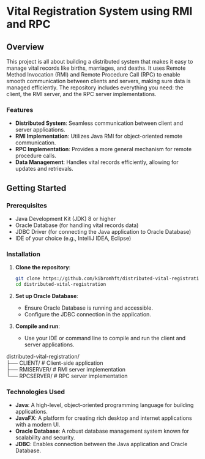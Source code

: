 # Vital Registration System using RMI and RPC  

## Overview 
This project is all about building a distributed system that makes it easy to manage vital records like births, marriages, and deaths. It uses Remote Method Invocation (RMI) and Remote Procedure Call (RPC) to enable smooth communication between clients and servers, making sure data is managed efficiently. The repository includes everything you need: the client, the RMI server, and the RPC server implementations.


### Features  
- **Distributed System**: Seamless communication between client and server applications.  
- **RMI Implementation**: Utilizes Java RMI for object-oriented remote communication.  
- **RPC Implementation**: Provides a more general mechanism for remote procedure calls.  
- **Data Management**: Handles vital records efficiently, allowing for updates and retrievals.  

## Getting Started  

### Prerequisites  
- Java Development Kit (JDK) 8 or higher  
- Oracle Database (for handling vital records data)
- JDBC Driver (for connecting the Java application to Oracle Database)
- IDE of your choice (e.g., IntelliJ IDEA, Eclipse)  

### Installation  

1. **Clone the repository**:  
   ```sh  
   git clone https://github.com/kibromhft/distributed-vital-registration.git  
   cd distributed-vital-registration

2. **Set up Oracle Database**:  
   - Ensure Oracle Database is running and accessible.  
   - Configure the JDBC connection in the application.  

3. **Compile and run**:  
   - Use your IDE or command line to compile and run the client and server applications.  
 


distributed-vital-registration/  
├── CLIENT/        # Client-side application  
├── RMISERVER/     # RMI server implementation   
└── RPCSERVER/     # RPC server implementation 
   


### Technologies Used  
- **Java**: A high-level, object-oriented programming language for building applications.  
- **JavaFX**: A platform for creating rich desktop and internet applications with a modern UI.  
- **Oracle Database**: A robust database management system known for scalability and security.  
- **JDBC**: Enables connection between the Java application and Oracle Database.  
